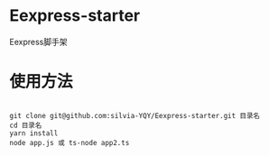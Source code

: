 # Eexpress-starter
Eexpress脚手架

# 使用方法
```

git clone git@github.com:silvia-YQY/Eexpress-starter.git 目录名
cd 目录名
yarn install
node app.js 或 ts-node app2.ts
```
